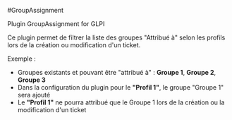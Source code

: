#GroupAssignment

Plugin GroupAssignment for GLPI

Ce plugin permet de filtrer la liste des groupes "Attribué à" selon les profils lors de la création ou modification d'un ticket.

Exemple : 
* Groupes existants et pouvant être "attribué à" : **Groupe 1**, **Groupe 2**, **Groupe 3**
* Dans la configuration du plugin pour le **"Profil 1"**,  le groupe "Groupe 1" sera ajouté
* Le **"Profil 1"** ne pourra attribué que le Groupe 1 lors de la création ou la modification d'un ticket 